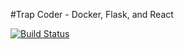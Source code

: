 #Trap Coder -  Docker, Flask, and React

[![Build Status](https://travis-ci.org/codenry/trapcoder.svg?branch=master)](https://travis-ci.org/codenry/trapcoder)
